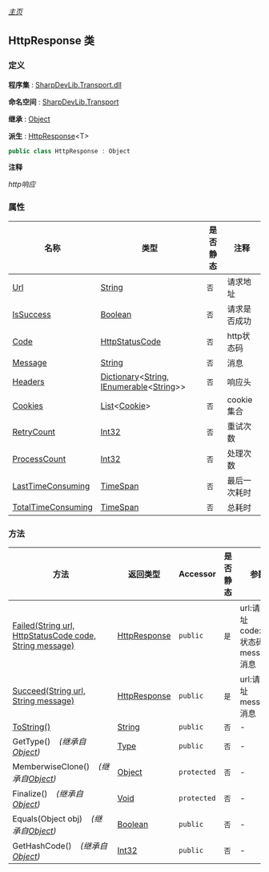 ###### [主页](./Index.md "主页")

## HttpResponse 类

### 定义

**程序集** : [SharpDevLib.Transport.dll](./SharpDevLib.Transport.assembly.md "SharpDevLib.Transport.dll")

**命名空间** : [SharpDevLib.Transport](./SharpDevLib.Transport.namespace.md "SharpDevLib.Transport")

**继承** : [Object](https://learn.microsoft.com/en-us/dotnet/api/system.object "Object")

**派生** : [HttpResponse](./SharpDevLib.Transport.HttpResponse.1.md "HttpResponse")\<T\>

``` csharp
public class HttpResponse : Object
```

**注释**

*http响应*


### 属性

|名称|类型|是否静态|注释|
|---|---|---|---|
|[Url](./SharpDevLib.Transport.HttpResponse.Url.md "Url")|[String](https://learn.microsoft.com/en-us/dotnet/api/system.string "String")|`否`|请求地址|
|[IsSuccess](./SharpDevLib.Transport.HttpResponse.IsSuccess.md "IsSuccess")|[Boolean](https://learn.microsoft.com/en-us/dotnet/api/system.boolean "Boolean")|`否`|请求是否成功|
|[Code](./SharpDevLib.Transport.HttpResponse.Code.md "Code")|[HttpStatusCode](https://learn.microsoft.com/en-us/dotnet/api/system.net.httpstatuscode "HttpStatusCode")|`否`|http状态码|
|[Message](./SharpDevLib.Transport.HttpResponse.Message.md "Message")|[String](https://learn.microsoft.com/en-us/dotnet/api/system.string "String")|`否`|消息|
|[Headers](./SharpDevLib.Transport.HttpResponse.Headers.md "Headers")|[Dictionary](https://learn.microsoft.com/en-us/dotnet/api/system.collections.generic.dictionary-2 "Dictionary")\<[String](https://learn.microsoft.com/en-us/dotnet/api/system.string "String"), [IEnumerable](https://learn.microsoft.com/en-us/dotnet/api/system.collections.generic.ienumerable-1 "IEnumerable")\<[String](https://learn.microsoft.com/en-us/dotnet/api/system.string "String")\>\>|`否`|响应头|
|[Cookies](./SharpDevLib.Transport.HttpResponse.Cookies.md "Cookies")|[List](https://learn.microsoft.com/en-us/dotnet/api/system.collections.generic.list-1 "List")\<[Cookie](https://learn.microsoft.com/en-us/dotnet/api/system.net.cookie "Cookie")\>|`否`|cookie集合|
|[RetryCount](./SharpDevLib.Transport.HttpResponse.RetryCount.md "RetryCount")|[Int32](https://learn.microsoft.com/en-us/dotnet/api/system.int32 "Int32")|`否`|重试次数|
|[ProcessCount](./SharpDevLib.Transport.HttpResponse.ProcessCount.md "ProcessCount")|[Int32](https://learn.microsoft.com/en-us/dotnet/api/system.int32 "Int32")|`否`|处理次数|
|[LastTimeConsuming](./SharpDevLib.Transport.HttpResponse.LastTimeConsuming.md "LastTimeConsuming")|[TimeSpan](https://learn.microsoft.com/en-us/dotnet/api/system.timespan "TimeSpan")|`否`|最后一次耗时|
|[TotalTimeConsuming](./SharpDevLib.Transport.HttpResponse.TotalTimeConsuming.md "TotalTimeConsuming")|[TimeSpan](https://learn.microsoft.com/en-us/dotnet/api/system.timespan "TimeSpan")|`否`|总耗时|


### 方法

|方法|返回类型|Accessor|是否静态|参数|
|---|---|---|---|---|
|[Failed(String url, HttpStatusCode code, String message)](./SharpDevLib.Transport.HttpResponse.Failed.String.HttpStatusCode.String.md "Failed(String url, HttpStatusCode code, String message)")|[HttpResponse](./SharpDevLib.Transport.HttpResponse.md "HttpResponse")|`public`|`是`|url:请求地址<br>code:http状态码<br>message:消息|
|[Succeed(String url, String message)](./SharpDevLib.Transport.HttpResponse.Succeed.String.String.md "Succeed(String url, String message)")|[HttpResponse](./SharpDevLib.Transport.HttpResponse.md "HttpResponse")|`public`|`是`|url:请求地址<br>message:消息|
|[ToString()](./SharpDevLib.Transport.HttpResponse.ToString.md "ToString()")|[String](https://learn.microsoft.com/en-us/dotnet/api/system.string "String")|`public`|`否`|-|
|GetType()&nbsp;&nbsp;&nbsp;&nbsp;*(继承自[Object](https://learn.microsoft.com/en-us/dotnet/api/system.object "Object"))*|[Type](https://learn.microsoft.com/en-us/dotnet/api/system.type "Type")|`public`|`否`|-|
|MemberwiseClone()&nbsp;&nbsp;&nbsp;&nbsp;*(继承自[Object](https://learn.microsoft.com/en-us/dotnet/api/system.object "Object"))*|[Object](https://learn.microsoft.com/en-us/dotnet/api/system.object "Object")|`protected`|`否`|-|
|Finalize()&nbsp;&nbsp;&nbsp;&nbsp;*(继承自[Object](https://learn.microsoft.com/en-us/dotnet/api/system.object "Object"))*|[Void](https://learn.microsoft.com/en-us/dotnet/api/system.void "Void")|`protected`|`否`|-|
|Equals(Object obj)&nbsp;&nbsp;&nbsp;&nbsp;*(继承自[Object](https://learn.microsoft.com/en-us/dotnet/api/system.object "Object"))*|[Boolean](https://learn.microsoft.com/en-us/dotnet/api/system.boolean "Boolean")|`public`|`否`|-|
|GetHashCode()&nbsp;&nbsp;&nbsp;&nbsp;*(继承自[Object](https://learn.microsoft.com/en-us/dotnet/api/system.object "Object"))*|[Int32](https://learn.microsoft.com/en-us/dotnet/api/system.int32 "Int32")|`public`|`否`|-|


